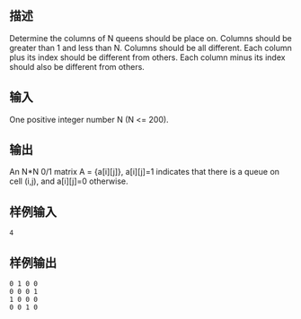 ## 描述


Determine the columns of N queens should be place on. Columns should be greater than 1 and less than N. Columns should be all different. Each column plus its index should be different from others. Each column minus its index should also be different from others.

## 输入


One positive integer number N (N <= 200).

## 输出


An N*N 0/1 matrix A = {a[i][j]}, a[i][j]=1 indicates that there is a queue on cell (i,j), and a[i][j]=0 otherwise.

## 样例输入


```
4
```


## 样例输出


```
0 1 0 0
0 0 0 1
1 0 0 0
0 0 1 0
```


